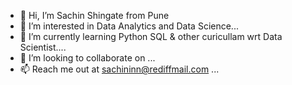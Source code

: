 - 👋 Hi, I’m Sachin Shingate from Pune
- 👀 I’m interested in Data Analytics and Data Science...
- 🌱 I’m currently learning Python SQL & other curicullam wrt Data Scientist....
- 💞️ I’m looking to collaborate on ...
- 📫 Reach me out at sachininn@rediffmail.com ...

